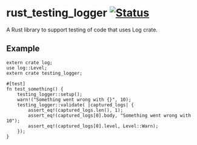 # rust_testing_logger [![Status][status-img]][status-url]
A Rust library to support testing of code that uses Log crate.
## Example
```rust_testing_logger#[macro_use]
extern crate log;
use log::Level;
extern crate testing_logger;

#[test]
fn test_something() {
    testing_logger::setup();
    warn!("Something went wrong with {}", 10);
    testing_logger::validate( |captured_logs| {
        assert_eq!(captured_logs.len(), 1);
        assert_eq!(captured_logs[0].body, "Something went wrong with 10");
        assert_eq!(captured_logs[0].level, Level::Warn);
    });
}
```
[status-img]:https://travis-ci.com/brucechapman/rust_testing_logger.svg?branch=master
[status-url]:https://travis-ci.com/brucechapman/rust_testing_logger
